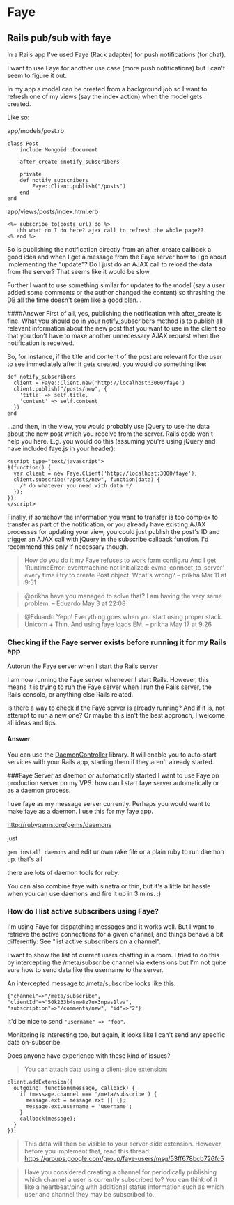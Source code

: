 # Faye
## Rails pub/sub with faye
In a Rails app I've used Faye (Rack adapter) for push notifications (for chat).

I want to use Faye for another use case (more push notifications) but I can't seem to figure it out.

In my app a model can be created from a background job so I want to refresh one of my views (say the index action) when the model gets created.

Like so:

app/models/post.rb

    class Post
        include Mongoid::Document
    
        after_create :notify_subscribers
    
        private
        def notify_subscribers
            Faye::Client.publish("/posts")
        end
    end
app/views/posts/index.html.erb

    <%= subscribe_to(posts_url) do %>
       uhh what do I do here? ajax call to refresh the whole page??
    <% end %>

So is publishing the notification directly from an after_create callback a good idea and when I get a message from the Faye server how to I go about implementing the "update"? Do I just do an AJAX call to reload the data from the server? That seems like it would be slow.

Further I want to use something similar for updates to the model (say a user added some comments or the author changed the content) so thrashing the DB all the time doesn't seem like a good plan...

####Answer
First of all, yes, publishing the notification with after_create is fine. What you should do in your notify_subscribers method is to publish all relevant information about the new post that you want to use in the client so that you don't have to make another unnecessary AJAX request when the notification is received.

So, for instance, if the title and content of the post are relevant for the user to see immediately after it gets created, you would do something like:

    def notify_subscribers
      client = Faye::Client.new('http://localhost:3000/faye')
      client.publish("/posts/new", {
        'title' => self.title,
        'content' => self.content
      })
    end
...and then, in the view, you would probably use jQuery to use the data about the new post which you receive from the server. Rails code won't help you here. E.g. you would do this (assuming you're using jQuery and have included faye.js in your header):

    <script type="text/javascript">
    $(function() {
      var client = new Faye.Client('http://localhost:3000/faye');
      client.subscribe("/posts/new", function(data) {
        /* do whatever you need with data */
      });
    });
    </script>
Finally, if somehow the information you want to transfer is too complex to transfer as part of the notification, or you already have existing AJAX processes for updating your view, you could just publish the post's ID and trigger an AJAX call with jQuery in the subscribe callback function. I'd recommend this only if necessary though.

> How do you do it my Faye refuses to work form config.ru And I get 'RuntimeError: eventmachine not initialized: evma_connect_to_server' every time i try to create Post object. What's wrong? – prikha Mar 11 at 9:51

> @prikha have you managed to solve that? I am having the very same problem. – Eduardo May 3 at 22:08

> @Eduardo Yepp! Everything goes when you start using proper stack. Unicorn + Thin. And using faye loads EM. – prikha May 17 at 9:26

### Checking if the Faye server exists before running it for my Rails app

Autorun the Faye server when I start the Rails server

I am now running the Faye server whenever I start Rails. However, this means it is trying to run the Faye server when I run the Rails server, the Rails console, or anything else Rails related.

Is there a way to check if the Faye server is already running? And if it is, not attempt to run a new one? Or maybe this isn't the best approach, I welcome all ideas and tips.

#### Answer
You can use the [DaemonController](https://github.com/FooBarWidget/daemon_controller) library. It will enable you to auto-start services with your Rails app, starting them if they aren't already started.

###Faye Server as daemon or automatically started
I want to use Faye on production server on my VPS. how can I start faye server automatically or as a daemon process.

I use faye as my message server currently. Perhaps you would want to make faye as a daemon. I use this for my faye app.

http://rubygems.org/gems/daemons

just

`gem install daemons`
and edit ur own rake file or a plain ruby to run daemon up. that's all

there are lots of daemon tools for ruby.

You can also combine faye with sinatra or thin, but it's a little bit hassle when you can use daemons and fire it up in 3 mins. :)

### How do I list active subscribers using Faye?
I'm using Faye for dispatching messages and it works well. But I want to retrieve the active connections for a given channel, and things behave a bit differently: See "list active subscribers on a channel".

I want to show the list of current users chatting in a room. I tried to do this by intercepting the /meta/subscribe channel via extensions but I'm not quite sure how to send data like the username to the server.

An intercepted message to /meta/subscribe looks like this:

    {"channel"=>"/meta/subscribe", "clientId"=>"50k233b4smw8z7ux3npas1lva", "subscription"=>"/comments/new", "id"=>"2"}

It'd be nice to send `"username" => "foo"`.

Monitoring is interesting too, but again, it looks like I can't send any specific data on-subscribe.

Does anyone have experience with these kind of issues?

> You can attach data using a client-side extension:

    client.addExtension({
      outgoing: function(message, callback) {
        if (message.channel === '/meta/subscribe') {
          message.ext = message.ext || {};
          message.ext.username = 'username';
        }
        callback(message);
      }
    });
> This data will then be visible to your server-side extension. However, before you implement that, read this thread: https://groups.google.com/group/faye-users/msg/53ff678bcb726fc5

> Have you considered creating a channel for periodically publishing which channel a user is currently subscribed to? You can think of it like a heartbeat/ping with additional status information such as which user and channel they may be subscribed to.
